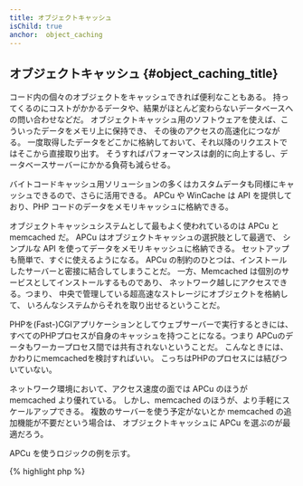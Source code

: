 ```yaml
---
title: オブジェクトキャッシュ
isChild: true
anchor:  object_caching
---
```


## オブジェクトキャッシュ {#object_caching_title}

コード内の個々のオブジェクトをキャッシュできれば便利なこともある。
持ってくるのにコストがかかるデータや、結果がほとんど変わらないデータベースへの問い合わせなどだ。
オブジェクトキャッシュ用のソフトウェアを使えば、こういったデータをメモリ上に保持でき、
その後のアクセスの高速化につながる。
一度取得したデータをどこかに格納しておいて、それ以降のリクエストではそこから直接取り出す。
そうすればパフォーマンスは劇的に向上するし、データベースサーバーにかかる負荷も減らせる。

バイトコードキャッシュ用ソリューションの多くはカスタムデータも同様にキャッシュできるので、さらに活用できる。
APCu や WinCache は API を提供しており、PHP コードのデータをメモリキャッシュに格納できる。

オブジェクトキャッシュシステムとして最もよく使われているのは APCu と memcached だ。
APCu はオブジェクトキャッシュの選択肢として最適で、
シンプルな API を使ってデータをメモリキャッシュに格納できる。
セットアップも簡単で、すぐに使えるようになる。
APCu の制約のひとつは、インストールしたサーバーと密接に結合してしまうことだ。
一方、Memcached は個別のサービスとしてインストールするものであり、
ネットワーク越しにアクセスできる。つまり、
中央で管理している超高速なストレージにオブジェクトを格納して、
いろんなシステムからそれを取り出せるということだ。

PHPを(Fast-)CGIアプリケーションとしてウェブサーバーで実行するときには、
すべてのPHPプロセスが自身のキャッシュを持つことになる。つまり
APCuのデータもワーカープロセス間では共有されないということだ。
こんなときには、かわりにmemcachedを検討すればいい。
こっちはPHPのプロセスには結びついていない。

ネットワーク環境において、アクセス速度の面では APCu のほうが memcached より優れている。
しかし、memcached のほうが、より手軽にスケールアップできる。
複数のサーバーを使う予定がないとか memcached の追加機能が不要だという場合は、
オブジェクトキャッシュに APCu を選ぶのが最適だろう。

APCu を使うロジックの例を示す。

{% highlight php %}
<?php
// 'expensive_data' がキャッシュに保存されているかどうかを調べる
$data = apcu_fetch('expensive_data');
if ($data === false) {
    // データがキャッシュにないときは、コストのかかる操作をして取得する。
    // そして、その結果を保存してあとで使えるようにする。
    apcu_add('expensive_data', $data = get_expensive_data());
}

print_r($data);
{% endhighlight %}

PHP 5.5 より前のバージョンでは、APC がオブジェクトキャッシュとバイトコードキャッシュの両方の機能を提供していた。
新しい APCu は、APC のオブジェクトキャッシュ機能を PHP 5.5 以降で使えるようにするものだ。
というのも、PHP 5.5 以降ではバイトコードキャッシュ（OPcache）の機能が標準で組み込まれるようになったからだ。

### オブジェクトキャッシュシステムについての参考資料

* [APCu](https://github.com/krakjoe/apcu)
* [APCu Documentation](https://www.php.net/apcu)
* [Memcached](https://memcached.org/)
* [Redis](https://redis.io/)
* [WinCache 関数](https://www.php.net/ref.wincache)
